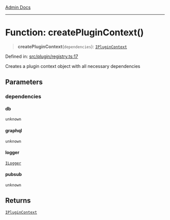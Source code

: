 [Admin Docs](/)

***

# Function: createPluginContext()

> **createPluginContext**(`dependencies`): [`IPluginContext`](../../types/interfaces/IPluginContext.md)

Defined in: [src/plugin/registry.ts:17](https://github.com/Sourya07/talawa-api/blob/4e4298c85a0d2c28affa824f2aab7ec32b5f3ac5/src/plugin/registry.ts#L17)

Creates a plugin context object with all necessary dependencies

## Parameters

### dependencies

#### db

`unknown`

#### graphql

`unknown`

#### logger

[`ILogger`](../../types/interfaces/ILogger.md)

#### pubsub

`unknown`

## Returns

[`IPluginContext`](../../types/interfaces/IPluginContext.md)
